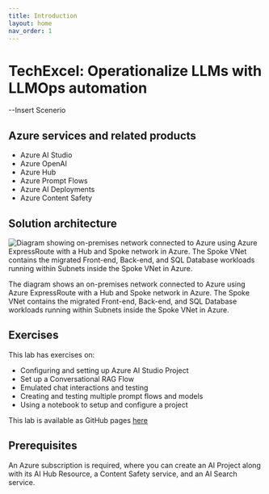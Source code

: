 ```yaml
---
title: Introduction
layout: home
nav_order: 1
---
```


# TechExcel: Operationalize LLMs with LLMOps automation

--Insert Scenerio

## Azure services and related products

- Azure AI Studio
- Azure OpenAI
- Azure Hub
- Azure Prompt Flows
- Azure AI Deployments
- Azure Content Safety

## Solution architecture

![Diagram showing on-premises network connected to Azure using Azure ExpressRoute with a Hub and Spoke network in Azure. The Spoke VNet contains the migrated Front-end, Back-end, and SQL Database workloads running within Subnets inside the Spoke VNet in Azure.](Hands-on%20lab/images/PreferredSolutionDiagram.png "Preferred Solution Diagram")

The diagram shows an on-premises network connected to Azure using Azure ExpressRoute with a Hub and Spoke network in Azure. The Spoke VNet contains the migrated Front-end, Back-end, and SQL Database workloads running within Subnets inside the Spoke VNet in Azure.

## Exercises

This lab has exercises on:

* Configuring and setting up Azure AI Studio Project
* Set up a Conversational RAG Flow
* Emulated chat interactions and testing
* Creating and testing multiple prompt flows and models
* Using a notebook to setup and configure a project

This lab is available as GitHub pages [here](https://microsoft.github.io/TechExcel-Operationalie-LLMs-with-LLMOps-automation)

## Prerequisites

An Azure subscription is required, where you can create an AI Project along with its AI Hub Resource, a Content Safety service, and an AI Search service.